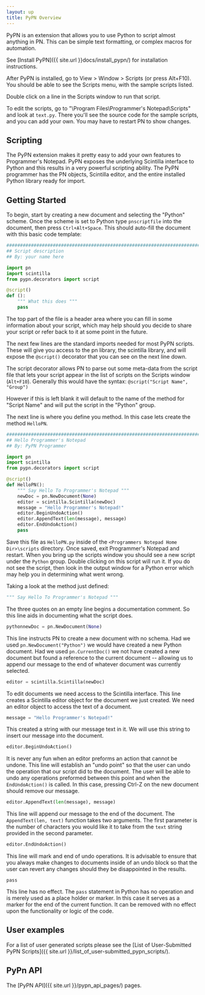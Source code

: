 ```yaml
---
layout: up
title: PyPN Overview
---
```


PyPN is an extension that allows you to use Python to script almost anything in PN.  This can be simple text formatting, or complex macros for automation.

See [Install PyPN]({{ site.url }}docs/install_pypn/) for installation instructions.

After PyPN is installed, go to View > Window > Scripts (or press Alt+F10).  You should be able to see the Scripts menu, with the sample scripts listed.

Double click on a line in the Scripts window to run that script.

To edit the scripts, go to "\Program Files\Programmer's Notepad\Scripts" and look at `text.py`.  There you'll see the source code for the sample scripts, and you can add your own.  You may have to restart PN to show changes.

## Scripting

The PyPN extension makes it pretty easy to add your own features to Programmer's Notepad. PyPN exposes the underlying Scintilla interface to Python and this results in a very powerful scripting ability. The PyPN programmer has the PN objects, Scintilla editor, and the entire installed Python library ready for import.

## Getting Started

To begin, start by creating a new document and selecting the "Python" scheme. Once the scheme is set to Python type `pnscriptfile` into the document, then press `Ctrl+Alt+Space`. This should auto-fill the document with this basic code template:

```python
###############################################################################
## Script description
## By: your name here

import pn
import scintilla
from pypn.decorators import script

@script()
def ():
    """ What this does """
    pass
```

The top part of the file is a header area where you can fill in some information about your script, which may help should you decide to share your script or refer back to it at some point in the future.

The next few lines are the standard imports needed for most PyPN scripts. These will give you access to the pn library, the scintilla library, and will expose the `@script()` decorator that you can see on the next line down.

The script decorator allows PN to parse out some meta-data from the script file that lets your script appear in the list of scripts on the Scripts window (`Alt+F10`). Generally this would have the syntax: `@script("Script Name", "Group")`

However if this is left blank it will default to the name of the method for "Script Name" and will put the script in the "Python" group.

The next line is where you define you method. In this case lets create the method `HelloPN`.

```python
###############################################################################
## Hello Programmer's Notepad
## By: PyPN Programmer

import pn
import scintilla
from pypn.decorators import script

@script()
def HelloPN():
    """ Say Hello To Programmer's Notepad """
    newDoc = pn.NewDocument(None)
    editor = scintilla.Scintilla(newDoc)
    message = "Hello Programmer's Notepad!"
    editor.BeginUndoAction()
    editor.AppendText(len(message), message)
    editor.EndUndoAction()
    pass
```

Save this file as `HelloPN.py` inside of the `<Programmers Notepad Home Dir>\scripts` directory. Once saved, exit Programmer's Notepad and restart. When you bring up the scripts window you should see a new script under the `Python` group. Double clicking on this script will run it. If you do not see the script, then look in the output window for a Python error which may help you in determining what went wrong.

Taking a look at the method just defined:

```python
""" Say Hello To Programmer's Notepad """
```

The three quotes on an empty line begins a documentation comment. So this line aids in documenting what the script does.

```python
pythonnewDoc = pn.NewDocument(None)
```

This line instructs PN to create a new document with no schema. Had we used `pn.NewDocument("Python")` we would have created a new Python document. Had we used `pn.CurrentDoc()` we not have created a new document but found a reference to the current document -- allowing us to append our message to the end of whatever document was currently selected.

```python
editor = scintilla.Scintilla(newDoc)
```

To edit documents we need access to the Scintilla interface. This line creates a Scintilla editor object for the document we just created. We need an editor object to access the text of a document.

```python
message = "Hello Programmer's Notepad!"
```

This created a string with our message text in it. We will use this string to insert our message into the document.

```python
editor.BeginUndoAction()
```

It is never any fun when an editor preforms an action that cannot be undone. This line will establish an "undo point" so that the user can undo the operation that our script did to the document. The user will be able to undo any operations preformed between this point and when the `EndUndoAction()` is called. In this case, pressing Ctrl-Z on the new document should remove our message.

```python
editor.AppendText(len(message), message)
```

This line will append our message to the end of the document. The `AppendText(len, text)` function takes two arguments. The first parameter is the number of characters you would like it to take from the `text` string provided in the second parameter.

```python
editor.EndUndoAction()
```

This line will mark and end of undo operations. It is advisable to ensure that you always make changes to documents inside of an undo block so that the user can revert any changes should they be disappointed in the results.

```
pass
```

This line has no effect. The `pass` statement in Python has no operation and is merely used as a place holder or marker. In this case it serves as a marker for the end of the current function. It can be removed with no effect upon the functionality or logic of the code.

## User examples

For a list of user generated scripts please see the [List of User-Submitted PyPN Scripts]({{ site.url }}/list_of_user-submitted_pypn_scripts/).

## PyPn API

The [PyPN API]({{ site.url }}/pypn_api_pages/) pages.
